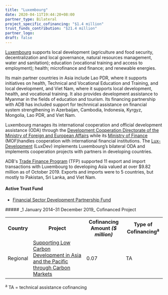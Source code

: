 ```yaml
---
title: "Luxembourg"
date: 2020-04-11T19:44:20+08:00
partner_type: Bilateral
project_specific_cofinancing: "$1.4 million"
trust_funds_contribution: "$21.4 million"
partner_logo:
draft: false
---
```

[Luxembourg](https://www.adb.org/publications/luxembourg-fact-sheet) supports local development (agriculture and food security, decentralization and local governance, natural resources management, water and sanitation); education (vocational training and access to employment); health; microfinance and finance; and renewable energies.

Its main partner countries in Asia include Lao PDR, where it supports initiatives on health, Technical and Vocational Education and Training, and local development, and Viet Nam, where it supports local development, health, and vocational training. It also provides development assistance to Myanmar in the fields of education and tourism. Its financing partnership with ADB has included support for technnical assistance on financial system strengthening in Azerbaijan, Cambodia, Indonesia, Kyrgyz, Mongolia, Lao PDR, and Viet Nam. 

Luxembourg manages its international cooperation and official development assistance (ODA) through the [Development Cooperation Directorate of the Ministry of Foreign and European Affairs](https://cooperation.gouvernement.lu/en.html) while its [Ministry of Finance](https://mfin.gouvernement.lu/en.html) (MOF)handles cooperation with international financial institutions. The [Lux-Development](https://luxdev.lu/en/home) (LuxDev) implements Luxembourg’s bilateral ODA and implements cooperation projects with partners in developing countries.

ADB's [Trade Finance Program](https://www.adb.org/what-we-do/trade-supply-chain-finance-program/main) (TFP) supported 11 export and import transactions with Luxembourg to developing Asia valued at over $9.82 million as of October 2019. Exports and imports were to 5 countries, but mostly to Pakistan, Sri Lanka, and Viet Nam.

#### Active Trust Fund

* [Financial Sector Development Partnership Fund](./modalities/trust-funds/multi-partner-trust-funds/#fsdpf) 
  
<split>
##### _1 January 2014–31 December 2019_ Cofinanced Project

<table class="table dr-partner-table">

<tr>
<th>Country</th>
<th>Project</th>
<th>Cofinancing Amount <em>($ million)</em></th>
<th>Type of Cofinancing<sup>a</sup></th>
</tr>
<tr>
<td>Regional</td>
<td><a href="https://www.adb.org/projects/49270-001/main" target="_parent">Supporting Low Carbon Development in Asia and the Pacific through Carbon Markets</a></td>
<td>0.07 </td>
<td>TA</td>
</tr>
</table>

<p class="dr-footnote"><sup>a</sup> TA = technical assistance cofinancing</p>